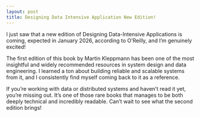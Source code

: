 ```yaml
---
layout: post
title: Designing Data Intensive Application New Edition!
---
```


I just saw that a new edition of Designing Data-Intensive Applications is coming, expected in January 2026, according to O’Reilly, and I’m genuinely excited!

The first edition of this book by Martin Kleppmann has been one of the most insightful and widely recommended resources in system design and data engineering. I learned a ton about building reliable and scalable systems from it, and I consistently find myself coming back to it as a reference.

If you’re working with data or distributed systems and haven’t read it yet, you’re missing out. It’s one of those rare books that manages to be both deeply technical and incredibly readable.
Can’t wait to see what the second edition brings!


